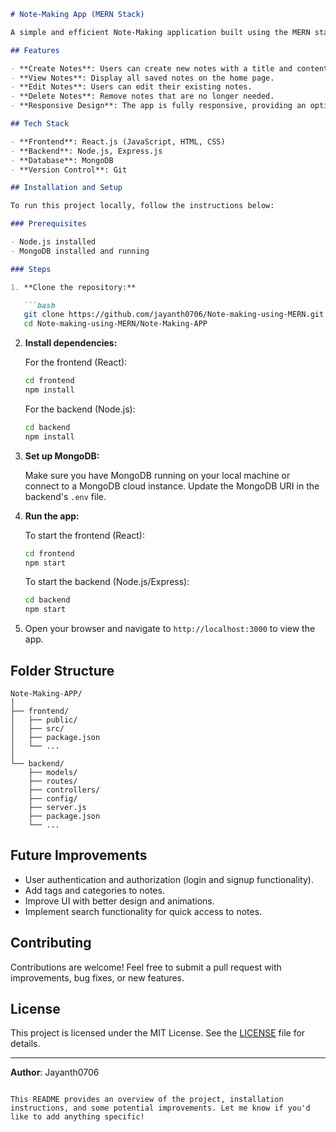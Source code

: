 
```markdown
# Note-Making App (MERN Stack)

A simple and efficient Note-Making application built using the MERN stack (MongoDB, Express, React, Node.js). This app allows users to create, view, edit, and delete notes, making it easy to keep track of important information.

## Features

- **Create Notes**: Users can create new notes with a title and content.
- **View Notes**: Display all saved notes on the home page.
- **Edit Notes**: Users can edit their existing notes.
- **Delete Notes**: Remove notes that are no longer needed.
- **Responsive Design**: The app is fully responsive, providing an optimal experience on both desktop and mobile devices.

## Tech Stack

- **Frontend**: React.js (JavaScript, HTML, CSS)
- **Backend**: Node.js, Express.js
- **Database**: MongoDB
- **Version Control**: Git

## Installation and Setup

To run this project locally, follow the instructions below:

### Prerequisites

- Node.js installed
- MongoDB installed and running

### Steps

1. **Clone the repository:**

   ```bash
   git clone https://github.com/jayanth0706/Note-making-using-MERN.git
   cd Note-making-using-MERN/Note-Making-APP
   ```

2. **Install dependencies:**

   For the frontend (React):

   ```bash
   cd frontend
   npm install
   ```

   For the backend (Node.js):

   ```bash
   cd backend
   npm install
   ```

3. **Set up MongoDB:**

   Make sure you have MongoDB running on your local machine or connect to a MongoDB cloud instance. Update the MongoDB URI in the backend's `.env` file.

4. **Run the app:**

   To start the frontend (React):

   ```bash
   cd frontend
   npm start
   ```

   To start the backend (Node.js/Express):

   ```bash
   cd backend
   npm start
   ```

5. Open your browser and navigate to `http://localhost:3000` to view the app.

## Folder Structure

```
Note-Making-APP/
│
├── frontend/
│   ├── public/
│   ├── src/
│   ├── package.json
│   └── ...
│
└── backend/
    ├── models/
    ├── routes/
    ├── controllers/
    ├── config/
    ├── server.js
    ├── package.json
    └── ...
```

## Future Improvements

- User authentication and authorization (login and signup functionality).
- Add tags and categories to notes.
- Improve UI with better design and animations.
- Implement search functionality for quick access to notes.

## Contributing

Contributions are welcome! Feel free to submit a pull request with improvements, bug fixes, or new features.

## License

This project is licensed under the MIT License. See the [LICENSE](LICENSE) file for details.

---

**Author**: Jayanth0706
```

This README provides an overview of the project, installation instructions, and some potential improvements. Let me know if you'd like to add anything specific!
